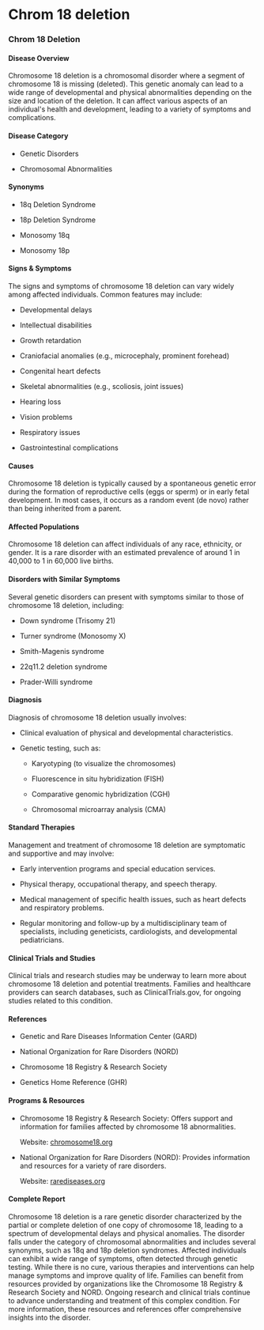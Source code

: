 # Chrom 18 deletion
### Chrom 18 Deletion

#### Disease Overview
Chromosome 18 deletion is a chromosomal disorder where a segment of chromosome 18 is missing (deleted). This genetic anomaly can lead to a wide range of developmental and physical abnormalities depending on the size and location of the deletion. It can affect various aspects of an individual's health and development, leading to a variety of symptoms and complications.

#### Disease Category
- Genetic Disorders
- Chromosomal Abnormalities

#### Synonyms
- 18q Deletion Syndrome
- 18p Deletion Syndrome
- Monosomy 18q
- Monosomy 18p

#### Signs & Symptoms
The signs and symptoms of chromosome 18 deletion can vary widely among affected individuals. Common features may include:
- Developmental delays
- Intellectual disabilities
- Growth retardation
- Craniofacial anomalies (e.g., microcephaly, prominent forehead)
- Congenital heart defects
- Skeletal abnormalities (e.g., scoliosis, joint issues)
- Hearing loss
- Vision problems
- Respiratory issues
- Gastrointestinal complications

#### Causes
Chromosome 18 deletion is typically caused by a spontaneous genetic error during the formation of reproductive cells (eggs or sperm) or in early fetal development. In most cases, it occurs as a random event (de novo) rather than being inherited from a parent.

#### Affected Populations
Chromosome 18 deletion can affect individuals of any race, ethnicity, or gender. It is a rare disorder with an estimated prevalence of around 1 in 40,000 to 1 in 60,000 live births. 

#### Disorders with Similar Symptoms
Several genetic disorders can present with symptoms similar to those of chromosome 18 deletion, including:
- Down syndrome (Trisomy 21)
- Turner syndrome (Monosomy X)
- Smith-Magenis syndrome
- 22q11.2 deletion syndrome
- Prader-Willi syndrome

#### Diagnosis
Diagnosis of chromosome 18 deletion usually involves:
- Clinical evaluation of physical and developmental characteristics.
- Genetic testing, such as:
  - Karyotyping (to visualize the chromosomes)
  - Fluorescence in situ hybridization (FISH)
  - Comparative genomic hybridization (CGH)
  - Chromosomal microarray analysis (CMA)

#### Standard Therapies
Management and treatment of chromosome 18 deletion are symptomatic and supportive and may involve:
- Early intervention programs and special education services.
- Physical therapy, occupational therapy, and speech therapy.
- Medical management of specific health issues, such as heart defects and respiratory problems.
- Regular monitoring and follow-up by a multidisciplinary team of specialists, including geneticists, cardiologists, and developmental pediatricians.

#### Clinical Trials and Studies
Clinical trials and research studies may be underway to learn more about chromosome 18 deletion and potential treatments. Families and healthcare providers can search databases, such as ClinicalTrials.gov, for ongoing studies related to this condition.

#### References
- Genetic and Rare Diseases Information Center (GARD)
- National Organization for Rare Disorders (NORD)
- Chromosome 18 Registry & Research Society
- Genetics Home Reference (GHR)

#### Programs & Resources
- Chromosome 18 Registry & Research Society: Offers support and information for families affected by chromosome 18 abnormalities.
  Website: [chromosome18.org](https://www.chromosome18.org/)
- National Organization for Rare Disorders (NORD): Provides information and resources for a variety of rare disorders.
  Website: [rarediseases.org](https://rarediseases.org/)

#### Complete Report
Chromosome 18 deletion is a rare genetic disorder characterized by the partial or complete deletion of one copy of chromosome 18, leading to a spectrum of developmental delays and physical anomalies. The disorder falls under the category of chromosomal abnormalities and includes several synonyms, such as 18q and 18p deletion syndromes. Affected individuals can exhibit a wide range of symptoms, often detected through genetic testing. While there is no cure, various therapies and interventions can help manage symptoms and improve quality of life. Families can benefit from resources provided by organizations like the Chromosome 18 Registry & Research Society and NORD. Ongoing research and clinical trials continue to advance understanding and treatment of this complex condition. For more information, these resources and references offer comprehensive insights into the disorder.

